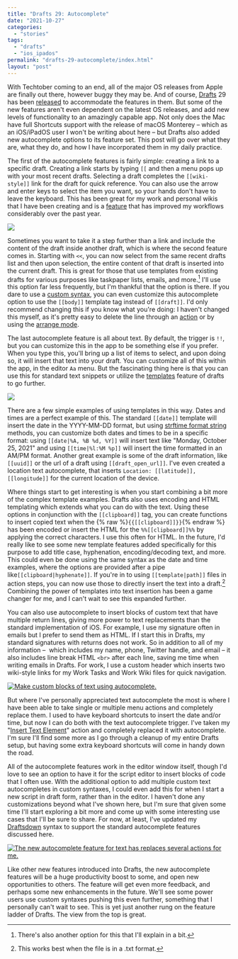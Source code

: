 ```yaml
---
title: "Drafts 29: Autocomplete"
date: "2021-10-27"
categories: 
  - "stories"
tags: 
  - "drafts"
  - "ios_ipados"
permalink: "drafts-29-autocomplete/index.html"
layout: "post"
---
```


With Techtober coming to an end, all of the major OS releases from Apple are finally out there, however buggy they may be. And of course, [Drafts](https://itunes.apple.com/us/app/drafts-capture-act/id1236254471?mt=8&uo=4&at=1001l4VZ) 29 has been [released](https://forums.getdrafts.com/t/drafts-29-released-autocomplete-shortcuts-for-mac-support/11431) to accommodate the features in them. But some of the new features aren't even dependent on the latest OS releases, and add new levels of functionality to an amazingly capable app. Not only does the Mac have full Shortcuts support with the release of macOS Monterey – which as an iOS/iPadOS user I won't be writing about here – but Drafts also added new autocomplete options to its feature set. This post will go over what they are, what they do, and how I have incorporated them in my daily practice.

The first of the autocomplete features is fairly simple: creating a link to a specific draft. Creating a link starts by typing `[[` and then a menu pops up with your most recent drafts. Selecting a draft completes the `[[wiki-style]]` link for the draft for quick reference. You can also use the arrow and enter keys to select the item you want, so your hands don't have to leave the keyboard. This has been great for my work and personal wikis that I have been creating and is a [feature](https://www.macstories.net/news/drafts-20-introduces-advanced-wiki-style-linking/) that has improved my workflows considerably over the past year.

[![](/images/D29-Autocomplete-Draft-Examples-1024x788.png)](/images/D29-Autocomplete-Draft-Examples.png)

Sometimes you want to take it a step further than a link and include the content of the draft inside another draft, which is where the second feature comes in. Starting with `<<`, you can now select from the same recent drafts list and then upon selection, the entire content of that draft is inserted into the current draft. This is great for those that use templates from existing drafts for various purposes like taskpaper lists, emails, and more.[^later] I'll use this option far less frequently, but I'm thankful that the option is there. If you dare to use a [custom syntax](https://www.nahumck.me/drafts-26-the-customization-update/), you can even customize this autocomplete option to use the `[[body]]` template tag instead of `[[draft]]`. I'd only recommend changing this if you know what you're doing: I haven't changed this myself, as it's pretty easy to delete the line through an [action](https://actions.getdrafts.com/a/1cT) or by using the [arrange mode](https://www.nahumck.me/arrange-mode-in-drafts/).

The last autocomplete feature is all about text. By default, the trigger is `!!`, but you can customize this in the app to be something else if you prefer. When you type this, you'll bring up a list of items to select, and upon doing so, it will insert that text into your draft. You can customize all of this within the app, in the editor `Aa` menu. But the fascinating thing here is that you can use this for standard text snippets or utilize the [templates](https://docs.getdrafts.com/docs/actions/templates.html) feature of drafts to go further.

[![](/images/D29-Autocomplete-Text-Menu-1024x980.png)](/images/D29-Autocomplete-Text-Menu.png)

There are a few simple examples of using templates in this way. Dates and times are a perfect example of this. The standard `[[date]]` template will insert the date in the YYYY-MM-DD format, but using [strftime format string](https://www.ibm.com/docs/en/i/7.3?topic=functions-strftime-convert-datetime-string) methods, you can customize both dates and times to be in a specific format: using `[[date|%A, %B %d, %Y]]` will insert text like "Monday, October 25, 2021" and using `[[time|%l:%M %p]]` will insert the time formatted in an AM/PM format. Another great example is some of the draft information, like `[[uuid]]` or the url of a draft using `[[draft_open_url]]`. I've even created a location text autocomplete, that inserts `Location: [[latitude]], [[longitude]]` for the current location of the device.

Where things start to get interesting is when you start combining a bit more of the complex template examples. Drafts also uses encoding and HTML templating which extends what you can do with the text. Using these options in conjunction with the `[[clipboard]]` tag, you can create functions to insert copied text when the {% raw %}`{{[[clipboard]]}}`{% endraw %} has been encoded or insert the HTML for the `%%[[clipboard]]%%` by applying the correct characters. I use this often for HTML. In the future, I'd really like to see some new template features added specifically for this purpose to add title case, hyphenation, encoding/decoding text, and more. This could even be done using the same syntax as the date and time examples, where the options are provided after a pipe like`[[clipboard|hyphenate]]`. If you're in to using `[[template|path]]` files in action steps, you can now use those to directly insert the text into a draft.[^txt] Combining the power of templates into text insertion has been a game changer for me, and I can't wait to see this expanded further.

You can also use autocomplete to insert blocks of custom text that have multiple return lines, giving more power to text replacements than the standard implementation of iOS. For example, I use my signature often in emails but I prefer to send them as HTML. If I start this in Drafts, my standard signatures with returns does not work. So in addition to all of my information –  which includes my name, phone, Twitter handle, and email – it also includes line break HTML `<br>` after each line, saving me time when writing emails in Drafts. For work, I use a custom header which inserts two wiki-style links for my Work Tasks and Work Wiki files for quick navigation.

[![](/images/D29-Autocomplete-Text-Examples-1024x797.png "Make custom blocks of text using autocomplete.")](/images/D29-Autocomplete-Text-Examples.png) 

But where I've personally appreciated text autocomplete the most is where I have been able to take single or multiple menu actions and completely replace them. I used to have keyboard shortcuts to insert the date and/or time, but now I can do both with the text autocomplete trigger. I've taken my "[Insert Text Element](https://actions.getdrafts.com/a/1Bb)" action and completely replaced it with autocomplete. I'm sure I'll find some more as I go through a cleanup of my entire Drafts setup, but having some extra keyboard shortcuts will come in handy down the road.

All of the autocomplete features work in the editor window itself, though I'd love to see an option to have it for the script editor to insert blocks of code that I often use. With the additional option to add multiple custom text autocompletes in custom syntaxes, I could even add this for when I start a new script in draft form, rather than in the editor. I haven't done any customizations beyond what I've shown here, but I'm sure that given some time I'll start exploring a bit more and come up with some interesting use cases that I'll be sure to share. For now, at least, I've updated my [Draftsdown](https://actions.getdrafts.com/s/1hm) syntax to support the standard autocomplete features discussed here.

[![](/images/D29-Insert-Text-Element-Replacements-1024x561.png "The new autocomplete feature for text has replaces several actions for me.")](/images/D29-Insert-Text-Element-Replacements.png) 

Like other new features introduced into Drafts, the new autocomplete features will be a huge productivity boost to some, and open new opportunities to others. The feature will get even more feedback, and perhaps some new enhancements in the future. We'll see some power users use custom syntaxes pushing this even further, something that I personally can't wait to see. This is yet just another rung on the feature ladder of Drafts. The view from the top is great.

[^later]: There's also another option for this that I'll explain in a bit.

[^txt]: This works best when the file is in a .txt format.
